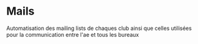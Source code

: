 # Mails

Automatisation des mailing lists de chaques club ainsi que celles utilisées pour la communication entre l'ae et tous les bureaux
